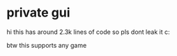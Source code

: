 # private gui
hi this has around 2.3k lines of code so pls dont leak it c:














btw this supports any game
